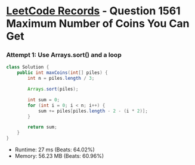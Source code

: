 # [LeetCode Records](../../README.md) - Question 1561 Maximum Number of Coins You Can Get

### Attempt 1: Use Arrays.sort() and a loop
```java
class Solution {
    public int maxCoins(int[] piles) {
        int n = piles.length / 3;

        Arrays.sort(piles);

        int sum = 0;
        for (int i = 0; i < n; i++) {
            sum += piles[piles.length - 2 - (i * 2)];
        }

        return sum;
    }
}
```
- Runtime: 27 ms (Beats: 64.02%)
- Memory: 56.23 MB (Beats: 60.96%)

<br>
